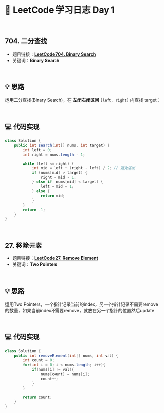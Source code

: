# 📝 LeetCode 学习日志 Day 1

<br>

## 704. 二分查找
- 题目链接：[**LeetCode 704. Binary Search**](https://leetcode.com/problems/binary-search/)
- 关键词：**Binary Search**  

<br>

## 💡 思路
运用二分查找(Binary Search)，在 **左闭右闭区间** `[left, right]` 内查找 target：  

<br>

## 💻 代码实现
```java
class Solution {
    public int search(int[] nums, int target) {
        int left = 0;
        int right = nums.length - 1;

        while (left <= right) {
            int mid = left + (right - left) / 2; // 避免溢出
            if (nums[mid] > target) {
                right = mid - 1;
            } else if (nums[mid] < target) {
                left = mid + 1;
            } else {
                return mid;
            }
        }
        return -1;
    }
}
```

<br>

##  27. 移除元素
- 题目链接：[**LeetCode 27. Remove Element**](https://leetcode.com/problems/remove-element/)
- 关键词：**Two Pointers**

<br>

## 💡 思路
运用Two Pointers，一个指针记录当前的index，另一个指针记录不需要remove的数量，如果当前index不需要remove，就放在另一个指针的位置然后update  

<br>

## 💻 代码实现
```java
class Solution {
    public int removeElement(int[] nums, int val) {
        int count = 0;
        for(int i = 0; i < nums.length; i++){
            if(nums[i] != val){
                nums[count] = nums[i];
                count++;
            }
        }

        return count;
    }
}
```

